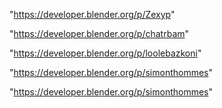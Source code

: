 "https://developer.blender.org/p/Zexyp"

"https://developer.blender.org/p/chatrbam"

"https://developer.blender.org/p/loolebazkoni"

"https://developer.blender.org/p/simonthommes"

 
"https://developer.blender.org/p/simonthommes"


 
